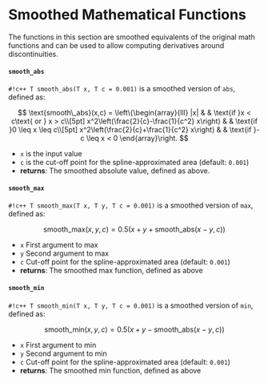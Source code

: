 # Smoothed Mathematical Functions

The functions in this section are smoothed equivalents of the original
math functions and can be used to allow computing derivatives around discontinuities.

#### `smooth_abs`

`#!c++ T smooth_abs(T x, T c = 0.001)` is a smoothed version of `abs`, defined as:

$$
\text{smooth\_abs}(x,c) = \left\{\begin{array}{lll}
|x| & & \text{if }x < c\text{ or } x > c\\[5pt]
x^2\left(\frac{2}{c}-\frac{1}{c^2} x\right) & & \text{if }0 \leq x \leq c\\[5pt]
x^2\left(\frac{2}{c}+\frac{1}{c^2} x\right) & & \text{if }-c \leq x < 0
\end{array}\right.
$$

- `x` is the input value
- `c` is the cut-off point for the spline-approximated area (default: `0.001`)
- __returns__: The smoothed absolute value, defined as above.

#### `smooth_max`

`#!c++ T smooth_max(T x, T y, T c = 0.001)` is a smoothed version of `max`, defined as:

$$
\text{smooth\_max}(x,y,c) = 0.5\left(x+y+\text{smooth\_abs}(x-y,c)\right)
$$

- `x` First argument to max
- `y` Second argument to max
- `c` Cut-off point for the spline-approximated area (default: `0.001`)
- __returns__: The smoothed max function, defined as above

#### `smooth_min`

`#!c++ T smooth_min(T x, T y, T c = 0.001)` is a smoothed version of `min`, defined as:

$$
\text{smooth\_min}(x,y,c) = 0.5\left(x+y-\text{smooth\_abs}(x-y,c)\right)
$$

- `x` First argument to min
- `y` Second argument to min
- `c` Cut-off point for the spline-approximated area (default: `0.001`)
- __returns__: The smoothed min function, defined as above



